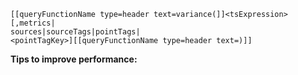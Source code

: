 ```
[[queryFunctionName type=header text=variance(]]<tsExpression>[,metrics|
sources|sourceTags|pointTags|
<pointTagKey>][[queryFunctionName type=header text=)]]
```

**Tips to improve performance:**

